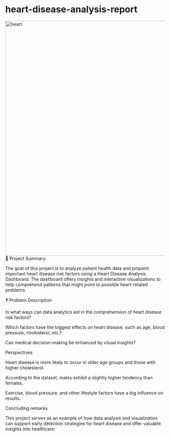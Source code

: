 # heart-disease-analysis-report
<img width="1331" height="737" alt="heart" src="https://github.com/user-attachments/assets/b62df6f3-452a-4729-8b82-bb63be2552b2" />
📌 Project Summary

 The goal of this project is to analyze patient health data and pinpoint important heart disease risk factors using a Heart Disease Analysis Dashboard.  The dashboard offers insights and interactive visualizations to help comprehend patterns that might point to possible heart-related problems.

 ❓ Problem Description

 In what ways can data analytics aid in the comprehension of heart disease risk factors?

 Which factors have the biggest effects on heart disease, such as age, blood pressure, cholesterol, etc.?

 Can medical decision-making be enhanced by visual insights?

Perspectives

 Heart disease is more likely to occur in older age groups and those with higher cholesterol.

 According to the dataset, males exhibit a slightly higher tendency than females.

 Exercise, blood pressure, and other lifestyle factors have a big influence on results.

 Concluding remarks

 This project serves as an example of how data analysis and visualization can support early detection strategies for heart disease and offer valuable insights into healthcare.
